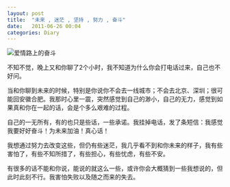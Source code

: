 ```yaml
---
layout: post
title:  "未来 , 迷茫 , 坚持 , 努力 , 奋斗"
date:   2011-06-26 00:04
categories: Diary
---
```


![爱情路上的奋斗](https://i.imgur.com/tGqe8Md.jpg)

不知不觉，晚上又和你聊了2个小时，我不知道为什么你会打电话过来，自己也不好问。

当和你聊到未来的时候，特别是你说你不会去一线城市；不会去北京、深圳；很可能回安徽合肥。我那时心里一震，突然感觉到自己的渺小，自己的无力，感觉到如果真和你在一起的话，会是个多么艰难的过程。

自己的一无所有，有的也只是些话，一些承诺。我挂掉电话，发了条短信：我感觉我要好好奋斗！为未来加油！真心话！

我想通过努力去改变这些，但仍有些迷茫，我几乎看不到和你未来的样子，我有些害怕了，有些不知所措了，有些担心，有些忧虑，有些不安。

有很多的话不能和你说，能说的就这么一些，或许你会大概猜到一些我想说的，但此时此刻不行。我害怕失败以及随之而来的失去。
